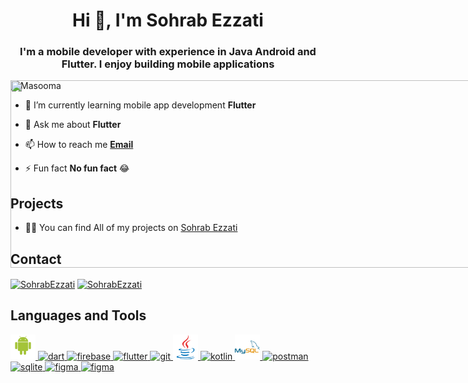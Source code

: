 <h1 align="center">Hi 👋, I'm Sohrab Ezzati</h1>
<h3 align="center">I'm a mobile developer with experience in Java Android and Flutter. I enjoy building mobile applications</h3>


<image style="position:absolute" src="https://media2.giphy.com/media/qgQUggAC3Pfv687qPC/giphy.gif?cid=ecf05e477rocgeqcoonxl87kicf6guefncc0qyjkmag0yl0z&ep=v1_gifs_search&rid=giphy.gif&ct=g" width="100%" height="300"  frameBorder="0" class="giphy-embed" allowFullScreen></image>

<p align="left"> <img src="https://komarev.com/ghpvc/?username=sohrabezzati&label=Profile%20views&color=1c1c1c&style=flat" alt="Masooma" /> </p>

- 🌱 I’m currently learning mobile app development **Flutter**

- 💬 Ask me about **Flutter**

- 📫 How to reach me **[Email](https://s.ezzati.30.dec.1999@gmail.com)**

- ⚡ Fun fact **No fun fact** 😂

## Projects

<!-- Here are some of the mobile applications I've built:

- [Project 1](link-to-project-1): A [brief description of the project].
- [Project 2](link-to-project-2): A [brief description of the project].
- [Project 3](link-to-project-3): A [brief description of the project]. -->

- 👨‍💻 You can find All of my projects on [Sohrab Ezzati](https://github.com/sohrabezzati?tab=repositories)

## Contact

<p align="left">
  <a href="https://t.me/SohrabEzzati" target="blank"><img align="center" src="https://upload.wikimedia.org/wikipedia/commons/thumb/8/82/Telegram_logo.svg/512px-Telegram_logo.svg.png?20220101141644" alt="SohrabEzzati" height="30" width="40" /></a>
  <a href="https://s.ezzati.30.dec.1999@gmail.com" target="blank"><img align="center" src="https://upload.wikimedia.org/wikipedia/commons/2/2e/Gmail_2020.png?20201006131608" alt="SohrabEzzati" height="30" width="40" /></a>

</p>

## Languages and Tools
<p align="left"> <a href="https://developer.android.com" target="_blank" rel="noreferrer"> <img src="https://raw.githubusercontent.com/devicons/devicon/master/icons/android/android-original-wordmark.svg" alt="android" width="40" height="40"/> </a> <a href="https://dart.dev" target="_blank" rel="noreferrer"> <img src="https://www.vectorlogo.zone/logos/dartlang/dartlang-icon.svg" alt="dart" width="40" height="40"/> </a> <a href="https://firebase.google.com/" target="_blank" rel="noreferrer"> <img src="https://www.vectorlogo.zone/logos/firebase/firebase-icon.svg" alt="firebase" width="40" height="40"/> </a> <a href="https://flutter.dev" target="_blank" rel="noreferrer"> <img src="https://www.vectorlogo.zone/logos/flutterio/flutterio-icon.svg" alt="flutter" width="40" height="40"/> </a> <a href="https://git-scm.com/" target="_blank" rel="noreferrer"> <img src="https://www.vectorlogo.zone/logos/git-scm/git-scm-icon.svg" alt="git" width="40" height="40"/> </a> <a href="https://www.java.com" target="_blank" rel="noreferrer"> <img src="https://raw.githubusercontent.com/devicons/devicon/master/icons/java/java-original.svg" alt="java" width="40" height="40"/> </a> <a href="https://kotlinlang.org" target="_blank" rel="noreferrer"> <img src="https://www.vectorlogo.zone/logos/kotlinlang/kotlinlang-icon.svg" alt="kotlin" width="40" height="40"/> </a> <a href="https://www.mysql.com/" target="_blank" rel="noreferrer"> <img src="https://raw.githubusercontent.com/devicons/devicon/master/icons/mysql/mysql-original-wordmark.svg" alt="mysql" width="40" height="40"/> </a> <a href="https://postman.com" target="_blank" rel="noreferrer"> <img src="https://www.vectorlogo.zone/logos/getpostman/getpostman-icon.svg" alt="postman" width="40" height="40"/> </a> <a href="https://www.sqlite.org/" target="_blank" rel="noreferrer"> <img src="https://www.vectorlogo.zone/logos/sqlite/sqlite-icon.svg" alt="sqlite" width="40" height="40"/> </a>
<a href="_blank" target="_blank" rel="noreferrer"> <img src="https://upload.wikimedia.org/wikipedia/commons/a/ad/Figma-1-logo.png?20190122182216" alt="figma" width="40" height="40"/> </a>
  <a href="_blank" target="_blank" rel="noreferrer"> <img src="https://upload.wikimedia.org/wikipedia/commons/thumb/c/c2/Adobe_XD_CC_icon.svg/512px-Adobe_XD_CC_icon.svg.png?20210729021535" alt="figma" width="40" height="40"/> </a>
</p>
